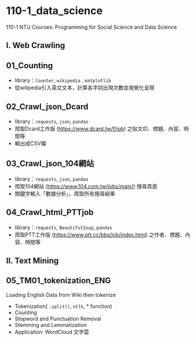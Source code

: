 # 110-1_data_science
110-1 NTU Courses: Programming for Social Science and Data Science

## **I. Web Crawling**
## 01_Counting
* library：`Counter`,  `wikipedia` , `matplotlib`
* 從wilipedia引入英文文本，計算各字詞出現次數並視覺化呈現

## 02_Crawl_json_Dcard
* library：`requests`, `json`, `pandas`
* 爬取Dcard工作版 (https://www.dcard.tw/f/job) 之貼文ID、標題、內容、時間等
* 輸出成CSV檔

## 03_Crawl_json_104網站
* library：`requests`, `json`, `pandas`
* 爬取104網站 (https://www.104.com.tw/jobs/main/) 搜尋頁面
* 關鍵字輸入「數據分析」，爬取所有搜尋結果

## 04_Crawl_html_PTTjob
* library：`requests`, `BeautifulSoup`, `pandas`
* 爬取PTT工作版 (https://www.ptt.cc/bbs/job/index.html) 之作者、標題、內容、時間等

## **II. Text Mining**
## 05_TM01_tokenization_ENG
Loading English Data from Wiki then tokenize
* Tokenization( `.split()`,  `ntlk`, * function)
* Counting
* Stopword and Punctuation Removal
* Stemming and Lemmatization
* Application: WordCloud 文字雲
